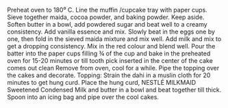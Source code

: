 Preheat oven to 180⁰ C. Line the muffin /cupcake tray with paper cups.
Sieve together maida, cocoa powder, and baking powder. Keep aside.
Soften butter in a bowl, add powdered sugar and beat well to a creamy consistency. Add vanilla essence and mix. Slowly beat in the eggs one by one, then fold in the sieved maida mixture and mix well. Add milk and mix to get a dropping consistency. Mix in the red colour and blend well.
Pour the batter into the paper cups filling ¾ of the cup and bake in the preheated oven for 15-20 minutes or till tooth pick inserted in the center of the cake comes out clean
Remove from oven, cool for a while. Pipe the topping over the cakes and decorate.
Topping: Strain the dahi in a muslin cloth for 20 minutes to get hung curd. Place the hung curd, NESTLÉ MILKMAID Sweetened Condensed Milk and butter in a bowl and beat together till thick. Spoon into an icing bag and pipe over the cool cakes.
